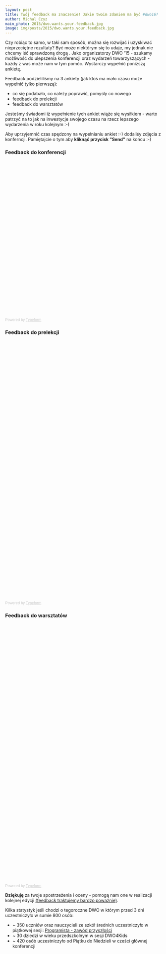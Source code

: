 ```yaml
---
layout: post
title: Twój feedback ma znaczenie! Jakie twoim zdaniem ma być #dwo16?
author: Michal_Czyz
main_photo: 2015/dwo.wants.your.feedback.jpg
image: img/posts/2015/dwo.wants.your.feedback.jpg
---
```


Czy robiąc to samo, w taki sam sposób, można się rozwijać i uzyskiwać nieprzeciętne rezultaty? Być może niektórym się to udaje, my jednak nie chcemy iść sprawdzoną drogą .
Jako organizatorzy DWO '15 - szukamy możliwość do ulepszenia konferencji oraz wydarzeń towarzyszących - każdy z was może nam w tym pomóc. Wystarczy wypełnić poniższą ankietę.

Feedback podzieliliśmy na 3 ankiety (jak ktoś ma mało czasu może wypełnić tylko pierwszą):

* co się podabało, co należy poprawić, pomysły co nowego
* feedback do prelekcji
* feedback do warsztatów

Jesteśmy świadomi iż wypełnienie tych ankiet wiąże się wysiłkiem - warto patrzyć na to jak na inwestycje swojego czasu na rzecz lepszego wydarzenia w roku kolejnym :-)

Aby uprzyjemnić czas spędzony na wypełnianiu ankiet :-) dodaliśy zdjęcia z konferncji. Pamiętajcie o tym aby **kliknąć przycisk "Send"** na końcu :-)

### Feedback do konferencji

<div class="typeform-widget" data-url="https://miksturait.typeform.com/to/qrswld" data-text="DWO :: ankieta" style="width:100%;height:500px;"></div>
<script>(function(){var qs,js,q,s,d=document,gi=d.getElementById,ce=d.createElement,gt=d.getElementsByTagName,id='typef_orm',b='https://s3-eu-west-1.amazonaws.com/share.typeform.com/';if(!gi.call(d,id)){js=ce.call(d,'script');js.id=id;js.src=b+'widget.js';q=gt.call(d,'script')[0];q.parentNode.insertBefore(js,q)}})()</script>
<div style="font-family: Sans-Serif;font-size: 12px;color: #999;opacity: 0.5; padding-top: 5px;">Powered by <a href="http://www.typeform.com/?utm_campaign=typeform_qrswld&amp;utm_source=website&amp;utm_medium=typeform&amp;utm_content=typeform-embedded&amp;utm_term=Polski" style="color: #999" target="_blank">Typeform</a></div>

### Feedback do prelekcji

<div class="typeform-widget" data-url="https://miksturait.typeform.com/to/hvOCIX" data-text="Post-Event Survey" style="width:100%;height:830px;"></div>
<script>(function(){var qs,js,q,s,d=document,gi=d.getElementById,ce=d.createElement,gt=d.getElementsByTagName,id='typef_orm',b='https://s3-eu-west-1.amazonaws.com/share.typeform.com/';if(!gi.call(d,id)){js=ce.call(d,'script');js.id=id;js.src=b+'widget.js';q=gt.call(d,'script')[0];q.parentNode.insertBefore(js,q)}})()</script>
<div style="font-family: Sans-Serif;font-size: 12px;color: #999;opacity: 0.5; padding-top: 5px;">Powered by <a href="http://www.typeform.com/?utm_campaign=typeform_hvOCIX&amp;utm_source=website&amp;utm_medium=typeform&amp;utm_content=typeform-embedded&amp;utm_term=English" style="color: #999" target="_blank">Typeform</a></div>


### Feedback do warsztatów

<div class="typeform-widget" data-url="https://miksturait.typeform.com/to/HpLvxI" data-text="DWO :: warsztaty" style="width:100%;height:830px;"></div>
<script>(function(){var qs,js,q,s,d=document,gi=d.getElementById,ce=d.createElement,gt=d.getElementsByTagName,id='typef_orm',b='https://s3-eu-west-1.amazonaws.com/share.typeform.com/';if(!gi.call(d,id)){js=ce.call(d,'script');js.id=id;js.src=b+'widget.js';q=gt.call(d,'script')[0];q.parentNode.insertBefore(js,q)}})()</script>
<div style="font-family: Sans-Serif;font-size: 12px;color: #999;opacity: 0.5; padding-top: 5px;">Powered by <a href="http://www.typeform.com/?utm_campaign=typeform_HpLvxI&amp;utm_source=website&amp;utm_medium=typeform&amp;utm_content=typeform-embedded&amp;utm_term=Polski" style="color: #999" target="_blank">Typeform</a></div>


**Dziękuję** za twoje spostrzeżenia i oceny - pomogą nam one w realizacji kolejnej edycji [(feedback traktujemy bardzo poważnie)](http://webmastah.pl/developer-prawde-ci-powie-feedback-w-firmie-it/).

Kilka statystyk jeśli chodzi o tegoroczne DWO w którym przed 3 dni uczestniczyło w sumie 800 osób:

* ~ 350 uczniów oraz nauczycieli ze szkół średnich uczestniczyło w piątkowej sesji: [Programista - zawód przyszłości](/pl/blog//2015/04/15/dwo_2015_programista_zawod_przyszlosci.html)
* ~ 30 dziedzi w wieku przedszkolnym w sesji DWO4Kids
* ~ 420 osób uczestniczyło od Piątku do Niedzieli w cześci głównej konferencji

